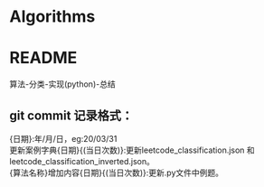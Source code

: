 # Algorithms
README  
==========================
算法-分类-实现(python)-总结  
## git commit 记录格式：  
{日期}:年/月/日，eg:20/03/31  
更新案例字典{日期}{(当日次数)}:更新leetcode_classification.json 和leetcode_classification_inverted.json。  
{算法名称}增加内容{日期}{(当日次数)}:更新.py文件中例题。  
